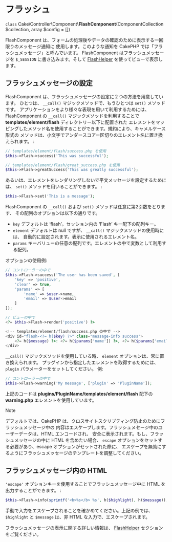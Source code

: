 # フラッシュ

`class` Cake\\Controller\\Component\\**FlashComponent**(ComponentCollection $collection, array $config = [])

FlashComponent は、フォームの処理後やデータの確認のために表示する一回限りのメッセージ通知に
使用します。このような通知を CakePHP では「フラッシュメッセージ」と呼んでいます。
FlashComponent はフラッシュメッセージを `$_SESSION` に書き込みます。そして
[FlashHelper](../../views/helpers/flash) を使ってビューで表示します。

## フラッシュメッセージの設定

FlashComponent は、フラッシュメッセージの設定に２つの方法を用意しています。
ひとつは、 `__call()` マジックメソッドで、もうひとつは `set()` メソッドです。
アプリケーションをより様々な表現を用いて利用するためには、 FlashComponent の `__call()`
マジックメソッドを利用することで **templates/element/flash** ディレクトリー以下に配置された
エレメントをマッピングしたメソッド名を使用することができます。規約により、キャメルケース形式の
メソッドは、小文字でアンダースコアー区切りのエレメント名に置き換えられます。 :

``` php
// templates/element/flash/success.php を使用
$this->Flash->success('This was successful');

// templates/element/flash/great_success.php を使用
$this->Flash->greatSuccess('This was greatly successful');
```

あるいは、エレメントをレンダリングしないで平文メッセージを設定するためには、
`set()` メソッドを用いることができます。 :

``` php
$this->Flash->set('This is a message');
```

FlashComponent の `__call()` および `set()` メソッドは任意に第2引数をとります、
その配列のオプションは以下の通りです。

- `key` デフォルトは ‘flash’。セッション内の ‘Flash’ キー配下の配列キー。
- `element` デフォルトは null ですが、 `__call()` マジックメソッドの使用時には、
  自動的に設定されます。表示に使用されるエレメント名。
- `params` キーバリューの任意の配列です。エレメントの中で変数として利用する配列。

オプションの使用例:

``` php
// コントローラーの中で
$this->Flash->success('The user has been saved', [
    'key' => 'positive',
    'clear' => true,
    'params' => [
        'name' => $user->name,
        'email' => $user->email
    ]
]);

// ビューの中で
<?= $this->Flash->render('positive') ?>

<!-- templates/element/flash/success.php の中で -->
<div id="flash-<?= h($key) ?>" class="message-info success">
    <?= h($message) ?>: <?= h($params['name']) ?>, <?= h($params['email']) ?>.
</div>
```

`__call()` マジックメソッドを使用している時、 `element` オプションは、常に置き換えられます。
プラグインから指定したエレメントを取得するためには、 `plugin` パラメーターをセットしてください。
例:

``` php
// コントローラーの中で
$this->Flash->warning('My message', ['plugin' => 'PluginName']);
```

上記のコードは **plugins/PluginName/templates/element/flash** 配下の
**warning.php** エレメントを使用しています。

> [!NOTE]
> デフォルトでは、CakePHP は、クロスサイトスクリプティング防止のためにフラッシュメッセージ中の
> 内容はエスケープします。フラッシュメセージ中のユーザーデータは、HTML エンコードされ、
> 安全に表示されます。もし、フラッシュメッセージの中に HTML を含めたい場合、
> `escape` オプションをセットする必要があり、escape オプションがセットされた際に、
> エスケープを無効にするようにフラッシュメッセージのテンプレートを調整してください。

## フラッシュメッセージ内の HTML

`'escape'` オプションキーを使用することでフラッシュメッセージ中に
HTML を出力することができます。 :

``` php
$this->Flash->info(sprintf('<b>%s</b> %s', h($highlight), h($message)), ['escape' => false]);
```

手動で入力をエスケープされることを確かめてください。上記の例では、
`$highlight` と `$message` は、非 HTML な入力で、エスケープされます。

フラッシュメッセージの表示に関する詳しい情報は、 [FlashHelper](../../views/helpers/flash)
セクションをご覧ください。
